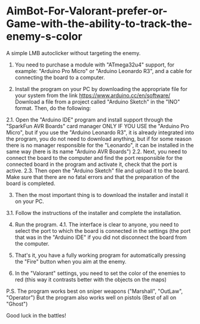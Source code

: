 # AimBot-For-Valorant-prefer-or-Game-with-the-ability-to-track-the-enemy-s-color
A simple LMB autoclicker without targeting the enemy.

1. You need to purchase a module with "ATmega32u4" support, for example: "Arduino Pro Micro" or "Arduino Leonardo R3", and a cable for connecting the board to a computer.

2. Install the program on your PC by downloading the appropriate file for your system from the link https://www.arduino.cc/en/software/
Download a file from a project called "Arduino Sketch" in the "INO" format. Then, do the following:

2.1. Open the "Arduino IDE" program and install support through the "SparkFun AVR Boards" card manager ONLY IF YOU USE the "Arduino Pro Micro", but if you use the "Arduino Leonardo R3", it is already integrated into the program, you do not need to download anything, but if for some reason there is no manager responsible for the "Leonardo", it can be installed in the same way (here is its name "Arduino AVR Boards")
2.2. Next, you need to connect the board to the computer and find the port responsible for the connected board in the program and activate it, check that the port is active. 
2.3. Then open the "Arduino Sketch" file and upload it to the board. Make sure that there are no fatal errors and that the preparation of the board is completed. 

3. Then the most important thing is to download the installer and install it on your PC. 

3.1. Follow the instructions of the installer and complete the installation. 

4. Run the program.
4.1. The interface is clear to anyone, you need to select the port to which the board is connected in the settings (the port that was in the "Arduino IDE" if you did not disconnect the board from the computer. 

5. That's it, you have a fully working program for automatically pressing the "Fire" button when you aim at the enemy.

6. In the "Valorant" settings, you need to set the color of the enemies to red (this way it contrasts better with the objects on the maps)

P.S. The program works best on sniper weapons ("Marshall", "OutLaw", "Operator")
But the program also works well on pistols (Best of all on "Ghost")

Good luck in the battles!
